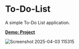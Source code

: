 # To-Do-List
A simple To-Do List application.<br>

<b><u>Demo: <a href=https://tiny-gingersnap-4773ee.netlify.app>Project</a></u></b>

![Screenshot 2025-04-03 115315](https://github.com/user-attachments/assets/5bd032e4-6f15-457f-af73-1f9bee6e0a42)
